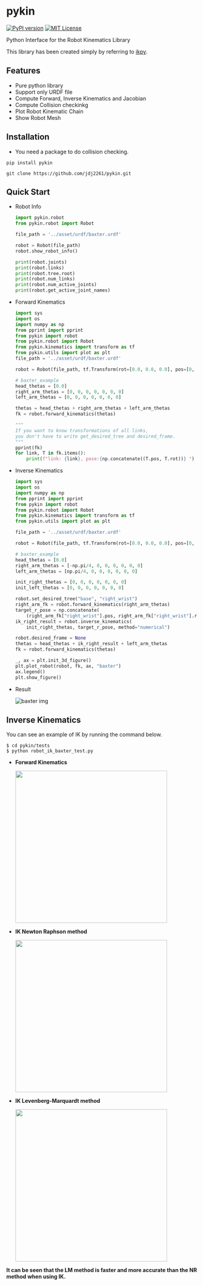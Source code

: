 # pykin
[![PyPI version](https://badge.fury.io/py/pykin.svg)](https://badge.fury.io/py/pykin)  [![MIT License](http://img.shields.io/badge/license-MIT-blue.svg?style=flat)](LICENSE)

Python Interface for the Robot Kinematics Library

This library has been created simply by referring to [ikpy](https://github.com/Phylliade/ikpy.git).

## Features

- Pure python library
- Support only URDF file
- Compute Forward, Inverse Kinematics and Jacobian
- Compute Collision checkinkg
- Plot Robot Kinematic Chain
- Show Robot Mesh

## Installation

- You need a package to do collision checking.

~~~
pip install pykin
~~~



~~~
git clone https://github.com/jdj2261/pykin.git
~~~

## Quick Start

- Robot Info

  ~~~python
  import pykin.robot
  from pykin.robot import Robot
  
  file_path = '../asset/urdf/baxter.urdf'
  
  robot = Robot(file_path)
  robot.show_robot_info()
  
  print(robot.joints)
  print(robot.links)
  print(robot.tree.root)
  print(robot.num_links)
  print(robot.num_active_joints)
  print(robot.get_active_joint_names) 
  ~~~

- Forward Kinematics

  ~~~python
  import sys
  import os
  import numpy as np
  from pprint import pprint
  from pykin import robot
  from pykin.robot import Robot
  from pykin.kinematics import transform as tf
  from pykin.utils import plot as plt
  file_path = '../asset/urdf/baxter.urdf'
  
  robot = Robot(file_path, tf.Transform(rot=[0.0, 0.0, 0.0], pos=[0, 0, 0]))
  
  # baxter_example
  head_thetas = [0.0]
  right_arm_thetas = [0, 0, 0, 0, 0, 0, 0]
  left_arm_thetas = [0, 0, 0, 0, 0, 0, 0]
  
  thetas = head_thetas + right_arm_thetas + left_arm_thetas
  fk = robot.forward_kinematics(thetas)
  
  """
  If you want to know transformations of all links,
  you don't have to write get_desired_tree and desired_frame.
  """
  pprint(fk)
  for link, T in fk.items():
      print(f"link: {link}, pose:{np.concatenate((T.pos, T.rot))} ")
  ~~~

- Inverse Kinematics

  ~~~python
  import sys
  import os
  import numpy as np
  from pprint import pprint
  from pykin import robot
  from pykin.robot import Robot
  from pykin.kinematics import transform as tf
  from pykin.utils import plot as plt
  
  file_path = '../asset/urdf/baxter.urdf'
  
  robot = Robot(file_path, tf.Transform(rot=[0.0, 0.0, 0.0], pos=[0, 0, 0]))
  
  # baxter_example
  head_thetas = [0.0]
  right_arm_thetas = [-np.pi/4, 0, 0, 0, 0, 0, 0]
  left_arm_thetas = [np.pi/4, 0, 0, 0, 0, 0, 0]
  
  init_right_thetas = [0, 0, 0, 0, 0, 0, 0]
  init_left_thetas = [0, 0, 0, 0, 0, 0, 0]
  
  robot.set_desired_tree("base", "right_wrist")
  right_arm_fk = robot.forward_kinematics(right_arm_thetas)
  target_r_pose = np.concatenate(
      (right_arm_fk["right_wrist"].pos, right_arm_fk["right_wrist"].rot))
  ik_right_result = robot.inverse_kinematics(
      init_right_thetas, target_r_pose, method="numerical")
  
  robot.desired_frame = None
  thetas = head_thetas + ik_right_result + left_arm_thetas
  fk = robot.forward_kinematics(thetas)
  
  _, ax = plt.init_3d_figure()
  plt.plot_robot(robot, fk, ax, "baxter")
  ax.legend()
  plt.show_figure()
  ~~~

- Result

  ![baxter img](img/baxter.png)

## Inverse Kinematics 

You can see an example of IK by running the command below.

~~~shell
$ cd pykin/tests
$ python robot_ik_baxter_test.py
~~~

- **Forward Kinematics**

  <img src="img/FK.png" height="400">

- **IK Newton Raphson method**

  <img src="img/NR.png" height="400">

- **IK Levenberg-Marquardt method**

  <img src="img/LM.png" height="400">



**It can be seen that the LM method is faster and more accurate than the NR method when using IK.**

